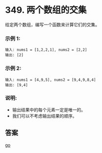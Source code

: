 # 349. 两个数组的交集
给定两个数组，编写一个函数来计算它们的交集。

### 示例 1:
```text
输入: nums1 = [1,2,2,1], nums2 = [2,2]
输出: [2]
```
### 示例 2:
```text
输入: nums1 = [4,9,5], nums2 = [9,4,9,8,4]
输出: [9,4]
```
### 说明:

- 输出结果中的每个元素一定是唯一的。
- 我们可以不考虑输出结果的顺序。

## 答案
[go](../../leecode/0349/main.go)